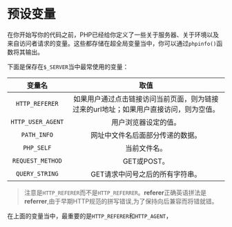 # 预设变量

在你开始写你的代码之前，PHP已经给你定义了一些关于服务器、关于环境以及来自访问者请求的变量。这些都存储在超全局变量当中，你可以通过`phpinfo()`函数将其输出。

下面是保存在`$_SERVER`当中最常使用的变量：

|变量名|取值|
|:-:|:-:|
|`HTTP_REFERER`|如果用户通过点击链接访问当前页面，则为链接过来的url地址；如果用户直接访问，则为空值。|
|`HTTP_USER_AGENT`|用户浏览器设定的值。|
|`PATH_INFO`|网址中文件名后面部分传递的数据。|
|`PHP_SELF`|当前文件名。|
|`REQUEST_METHOD`|GET或POST。|
|`QUERY_STRING`|GET请求中问号之后的所有字符串。|

> 注意是`HTTP_REFERER`而不是`HTTP_REFERRER`。**referer**正确英语拼法是**referrer**,由于早期HTTP规范的拼写错误,为了保持向后兼容而将错就错。

在上面的变量当中，最重要的是`HTTP_REFERER`和`HTTP_AGENT`，